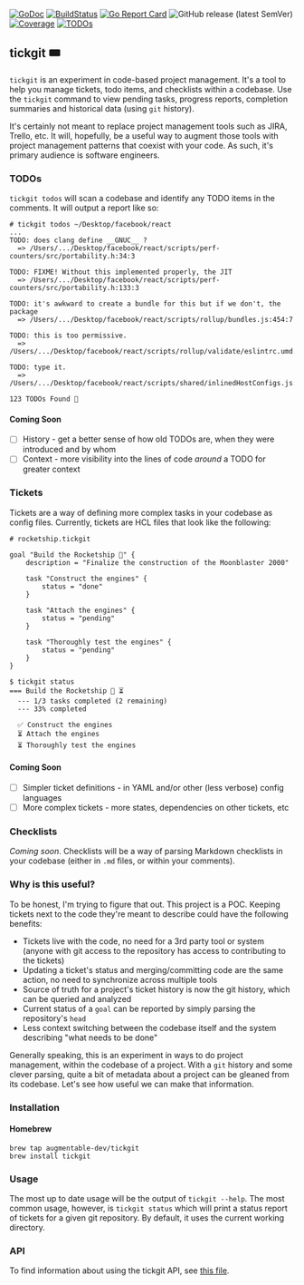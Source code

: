 [![GoDoc](https://godoc.org/github.com/augmentable-dev/tickgit?status.svg)](https://godoc.org/github.com/augmentable-dev/tickgit)
[![BuildStatus](https://github.com/augmentable-dev/tickgit/workflows/tests/badge.svg)](https://github.com/augmentable-dev/tickgit/actions?workflow=tests)
[![Go Report Card](https://goreportcard.com/badge/github.com/augmentable-dev/tickgit)](https://goreportcard.com/report/github.com/augmentable-dev/tickgit)
![GitHub release (latest SemVer)](https://img.shields.io/github/v/release/augmentable-dev/tickgit)
[![Coverage](http://gocover.io/_badge/github.com/augmentable-dev/tickgit)](http://gocover.io/github.com/augmentable-dev/tickgit)
[![TODOs](https://img.shields.io/endpoint?url=https%3A%2F%2Ftickgit.augmentable.dev%2Ftodos-badge%3Frepo%3Dhttps%3A%2F%2Fgithub.com%2Faugmentable-dev%2Ftickgit)](https://todos.augmentable.dev/?repo=https://github.com/augmentable-dev/tickgit)

## tickgit 🎟️

`tickgit` is an experiment in code-based project management. It's a tool to help you manage tickets, todo items, and checklists within a codebase. Use the `tickgit` command to view pending tasks, progress reports, completion summaries and historical data (using `git` history).

It's certainly not meant to replace project management tools such as JIRA, Trello, etc. It will, hopefully, be a useful way to augment those tools with project management patterns that coexist with your code. As such, it's primary audience is software engineers.

### TODOs

`tickgit todos` will scan a codebase and identify any TODO items in the comments. It will output a report like so:

```
# tickgit todos ~/Desktop/facebook/react
...
TODO: does clang define __GNUC__ ?
  => /Users/.../Desktop/facebook/react/scripts/perf-counters/src/portability.h:34:3

TODO: FIXME! Without this implemented properly, the JIT
  => /Users/.../Desktop/facebook/react/scripts/perf-counters/src/portability.h:133:3

TODO: it's awkward to create a bundle for this but if we don't, the package
  => /Users/.../Desktop/facebook/react/scripts/rollup/bundles.js:454:7

TODO: this is too permissive.
  => /Users/.../Desktop/facebook/react/scripts/rollup/validate/eslintrc.umd.js:20:7

TODO: type it.
  => /Users/.../Desktop/facebook/react/scripts/shared/inlinedHostConfigs.js:25:27

123 TODOs Found 📝
```

#### Coming Soon

- [ ] History - get a better sense of how old TODOs are, when they were introduced and by whom
- [ ] Context - more visibility into the lines of code _around_ a TODO for greater context

### Tickets

Tickets are a way of defining more complex tasks in your codebase as config files. Currently, tickets are HCL files that look like the following:

```hcl
# rocketship.tickgit

goal "Build the Rocketship 🚀" {
    description = "Finalize the construction of the Moonblaster 2000"

    task "Construct the engines" {
        status = "done"
    }

    task "Attach the engines" {
        status = "pending"
    }

    task "Thoroughly test the engines" {
        status = "pending"
    }
}
```

```
$ tickgit status
=== Build the Rocketship 🚀 ⏳
  --- 1/3 tasks completed (2 remaining)
  --- 33% completed

  ✅ Construct the engines
  ⏳ Attach the engines
  ⏳ Thoroughly test the engines
```

#### Coming Soon

- [ ] Simpler ticket definitions - in YAML and/or other (less verbose) config languages
- [ ] More complex tickets - more states, dependencies on other tickets, etc

### Checklists

_Coming soon_. Checklists will be a way of parsing Markdown checklists in your codebase (either in `.md` files, or within your comments).


### Why is this useful?

To be honest, I'm trying to figure that out. This project is a POC. Keeping tickets next to the code they're meant to describe could have the following benefits:

- Tickets live with the code, no need for a 3rd party tool or system (anyone with git access to the repository has access to contributing to the tickets)
- Updating a ticket's status and merging/committing code are the same action, no need to synchronize across multiple tools
- Source of truth for a project's ticket history is now the git history, which can be queried and analyzed
- Current status of a `goal` can be reported by simply parsing the repository's `head`
- Less context switching between the codebase itself and the system describing "what needs to be done"

Generally speaking, this is an experiment in ways to do project management, within the codebase of a project. With a `git` history and some clever parsing, quite a bit of metadata about a project can be gleaned from its codebase. Let's see how useful we can make that information.

### Installation

#### Homebrew

```
brew tap augmentable-dev/tickgit
brew install tickgit
```


### Usage

The most up to date usage will be the output of `tickgit --help`. The most common usage, however, is `tickgit status` which will print a status report of tickets for a given git repository. By default, it uses the current working directory.

### API

To find information about using the tickgit API, see [this file](https://github.com/augmentable-dev/tickgit/blob/master/docs/API.md).
